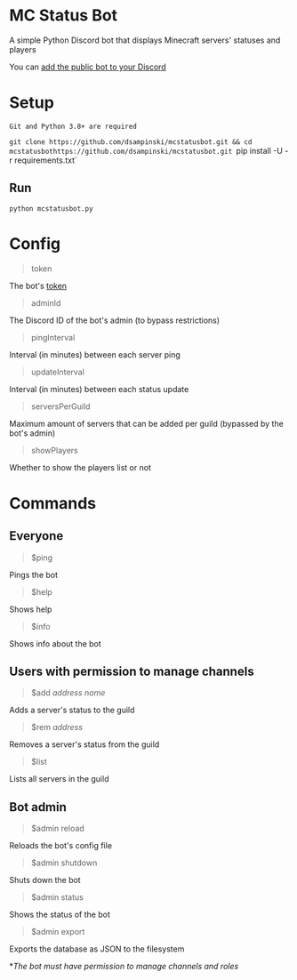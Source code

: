 # MC Status Bot
A simple Python Discord bot that displays Minecraft servers' statuses and players

You can [add the public bot to your Discord](https://discord.com/oauth2/authorize?client_id=1001671313393463358&permissions=268435472&scope=bot)

# Setup
    Git and Python 3.8+ are required

`git clone https://github.com/dsampinski/mcstatusbot.git && cd mcstatusbothttps://github.com/dsampinski/mcstatusbot.git
`pip install -U -r requirements.txt`

## Run
`python mcstatusbot.py`

# Config
> token

The bot's [token](https://www.writebots.com/discord-bot-token/)

> adminId

The Discord ID of the bot's admin (to bypass restrictions)

> pingInterval

Interval (in minutes) between each server ping

> updateInterval

Interval (in minutes) between each status update

> serversPerGuild

Maximum amount of servers that can be added per guild (bypassed by the bot's admin)

> showPlayers

Whether to show the players list or not

# Commands
## Everyone
> $ping

Pings the bot

> $help

Shows help

> $info

Shows info about the bot

## Users with permission to manage channels
> $add *address name*

Adds a server's status to the guild

> $rem *address*

Removes a server's status from the guild

> $list

Lists all servers in the guild

## Bot admin
> $admin reload

Reloads the bot's config file

> $admin shutdown

Shuts down the bot

> $admin status

Shows the status of the bot

> $admin export

Exports the database as JSON to the filesystem

**The bot must have permission to manage channels and roles*
